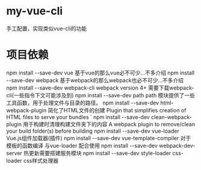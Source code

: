 # my-vue-cli
手工配置，实现类似vue-cli的功能

# 项目依赖
npm install --save-dev vue 
基于vue的那么vue必不可少...不多介绍
npm install --save-dev webpack 
基于webpack的那么webpack也必不可少...不多介绍
npm install --save-dev webpack-cli 
webpack version 4+ 需要下载webpack-cli(一些指令下文可能涉及到)
npm install --save-dev path 
path 模块提供了一些工具函数，用于处理文件与目录的路径。
npm install --save-dev html-webpack-plugin 
简化了HTML文件的创建 Plugin that simplifies creation of HTML files to serve your bundles
` npm install --save-dev clean-webpack-plugin 
用于构建时清理构建文件夹下的内容 A webpack plugin to remove/clean your build folder(s) before building
npm install --save-dev vue-loader 
Vue.js组件加载器(插件)
npm install --save-dev vue-template-compiler 
对于模板的函数编译 与vue-loader 配合使用
npm install --save-dev webpack-dev-server
热更新需要搭建服务模块
npm install --save-dev style-loader css-loader 
css样式处理器
